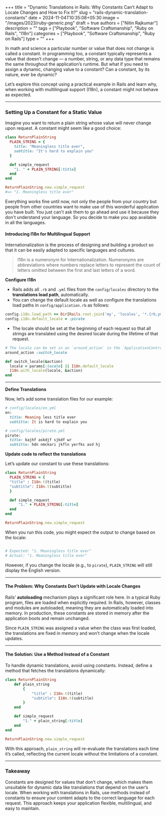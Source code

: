 +++
title = "Dynamic Translations in Rails: Why Constants Can’t Adapt to Locale Changes and How to Fix It?"
slug = "rails-dynamic-translation-constants"
date = 2024-11-04T10:35:08+05:30
image = "/images/2023/ruby-generic.png"
draft = true
authors = ["Nitin Rajkumar"]
description = ""
tags = ["Playbook", "Software Craftsmanship", "Ruby on Rails", "I18n"]
categories = ["Playbook", "Software Craftsmanship", "Ruby on Rails"]
type = ""
+++

In math and science a particular number or value that does not change is called a constant. In programming too, a constant typically represents a value that doesn’t change — a number, string, or any data type that remains the same throughout the application’s runtime. But what if you need to assign a dynamic, changing value to a constant? Can a constant, by its nature, ever be dynamic?

Let’s explore this concept using a practical example in Rails and learn why, when working with multilingual support (I18n), a constant might not behave as expected.

---

### Setting Up a Constant for a Static Value

Imagine you want to return a plain string whose value will never change upon request. A constant might seem like a good choice:

```ruby
class ReturnPlainString
  PLAIN_STRING = {
    title: "Meaningless title ever",
    subtitle: "It's hard to explain you"
  }

  def simple_request
    "1. " + PLAIN_STRING[:title]
  end
end

ReturnPlainString.new.simple_request
#=> "1. Meaningless title ever"

```

Everything works fine until now, not only the people from your country but people from other countries want to make use of this wonderful application you have built. You just can't ask them to go ahead and use it because they don't understand your language. So you decide to make you app available in all the languages.

#### Introducing I18n for Multilingual Support

Internationalization is the process of designing and building a product so that it can be easily adapted to specific languages and cultures.

> I18n is a numeronym for Internationalization. Numeronyms are abbreviations where numbers replace letters to represent the count of letters omitted between the first and last letters of a word.

**Configure I18n**

- Rails adds all `.rb` and `.yml` files from the `config/locales` directory to the **translations load path**, automatically.
- You can change the default locale as well as configure the translations load paths in `config/application.rb` as follows:

```ruby
config.i18n.load_path += Dir[Rails.root.join('my', 'locales', '*.{rb,yml}')]
config.i18n.default_locale = :pirate
```

- The locale should be set at the beginning of each request so that all strings are translated using the desired locale during the lifetime of that request.

```ruby
# The locale can be set in an `around_action` in the `ApplicationController`:
around_action :switch_locale

def switch_locale(&action)
  locale = params[:locale] || I18n.default_locale
  I18n.with_locale(locale, &action)
end

```

---

**Define Translations**

Now, let’s add some translation files for our example:

```ruby
# config/locales/en.yml
en:
  title: Meaning less title ever
  subtitle: It is hard to explain you

# config/locales/pirate.yml
pirate:
  title: kajhf askdjf sjkdf wr
  subtitle: hdn nmckari jkfln yerfks asd hj

```

**Update code to reflect the translations**

Let’s update our constant to use these translations:

```ruby
class ReturnPlainString
  PLAIN_STRING = {
  "title" : I18n.t(title)
  "subtitle": I18n.t(subtitle)
  }

  def simple_request
      "1." + PLAIN_STRING[:title]
  end
end

ReturnPlainString.new.simple_request
```

When you run this code, you might expect the output to change based on the locale:

```ruby

# Expected: "1. Meaningless title ever"
# Actual: "1. Meaningless title ever"

```

However, if you change the locale (e.g., to `pirate`), `PLAIN_STRING` will still display the English version.

---

#### The Problem: Why Constants Don’t Update with Locale Changes

Rails’ **autoloading** mechanism plays a significant role here. In a typical Ruby program, files are loaded when explicitly required. In Rails, however, classes and modules are autoloaded, meaning they are automatically loaded into memory. In production, these constants are stored in memory after the application boots and remain unchanged.

Since `PLAIN_STRING` was assigned a value when the class was first loaded, the translations are fixed in memory and won’t change when the locale updates.

---

#### The Solution: Use a Method Instead of a Constant

To handle dynamic translations, avoid using constants. Instead, define a method that fetches the translations dynamically:

```ruby
class ReturnPlainString
	def plain_string
		{
			"title" : I18n.t(title)
			"subtitle": I18n.t(subtitle)
		}
	end

	def simple_request
		"1." + plain_string[:title]
	end
end

ReturnPlainString.new.simple_request
```

With this approach, `plain_string` will re-evaluate the translations each time it’s called, reflecting the current locale without the limitations of a constant.

---

### Takeaway

Constants are designed for values that don’t change, which makes them unsuitable for dynamic data like translations that depend on the user’s locale. When working with translations in Rails, use methods instead of constants to ensure your content adapts to the correct language for each request. This approach keeps your application flexible, multilingual, and easy to maintain.
